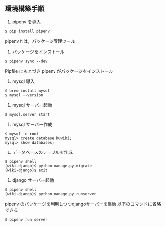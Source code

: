 ## 環境構築手順


1. pipenv を導入
```
$ pip install pipenv
```
pipenvとは，パッケージ管理ツール

1. パッケージをインストール
```
$ pipenv sync --dev
```
Pipfile にもとづき pipenv がパッケージをインストール

1. mysql 導入
```
$ brew install mysql
$ mysql --version
```

1. mysql サーバー起動
```
$ mysql.server start
```

1. mysql サーバー作成
```
$ mysql -u root
mysql> create database kuwiki;
mysql> show databases;
```

1. データベースのテーブルを作成
```
$ pipenv shell
(wiki-django)$ python manage.py migrate
(wiki-django)$ exit
```

1. django サーバー起動
```
$ pipenv shell
(wiki-django)$ python manage.py runserver
```
pipenv のパッケージを利用しつつdjangoサーバーを起動
以下のコマンドに省略できる
```
$ pipenv run server
```
